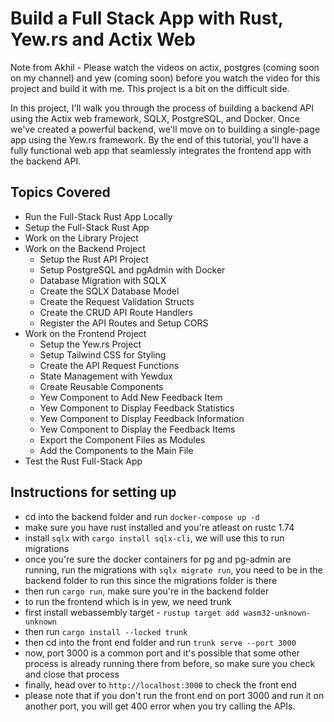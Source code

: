 # Build a Full Stack App with Rust, Yew.rs and Actix Web

Note from Akhil - Please watch the videos on actix, postgres (coming soon on my channel) and yew (coming soon) before you watch the video for this project and build it with me. This project is a bit on the difficult side.

In this project, I'll walk you through the process of building a backend API using the Actix web framework, SQLX, PostgreSQL, and Docker. Once we've created a powerful backend, we'll move on to building a single-page app using the Yew.rs framework. By the end of this tutorial, you'll have a fully functional web app that seamlessly integrates the frontend app with the backend API.

## Topics Covered

- Run the Full-Stack Rust App Locally
- Setup the Full-Stack Rust App
- Work on the Library Project
- Work on the Backend Project
    - Setup the Rust API Project
    - Setup PostgreSQL and pgAdmin with Docker
    - Database Migration with SQLX
    - Create the SQLX Database Model
    - Create the Request Validation Structs
    - Create the CRUD API Route Handlers
    - Register the API Routes and Setup CORS
- Work on the Frontend Project
    - Setup the Yew.rs Project
    - Setup Tailwind CSS for Styling
    - Create the API Request Functions
    - State Management with Yewdux
    - Create Reusable Components
    - Yew Component to Add New Feedback Item
    - Yew Component to Display Feedback Statistics
    - Yew Component to Display Feedback Information
    - Yew Component to Display the Feedback Items
    - Export the Component Files as Modules
    - Add the Components to the Main File
- Test the Rust Full-Stack App

## Instructions for setting up
- cd into the backend folder and run `docker-compose up -d`
- make sure you have rust installed and you're atleast on rustc 1.74 
- install `sqlx` with `cargo install sqlx-cli`, we will use this to run migrations
- once you're sure the docker containers for pg and pg-admin are running, run the migrations
with `sqlx migrate run`, you need to be in the backend folder to run this since the migrations folder is there
- then run `cargo run`, make sure you're in the backend folder
- to run the frontend which is in yew, we need trunk
- first install webassembly target - `rustup target add wasm32-unknown-unknown`
- then run `cargo install --locked trunk`
- then cd into the front end folder and run `trunk serve --port 3000`
- now, port 3000 is a common port and it's possible that some other process is already running there from before, so make sure you check and close that process
- finally, head over to `http://localhost:3000` to check the front end
- please note that if you don't run the front end on port 3000 and run it on another port, you will get 400 error when you try calling the APIs. 